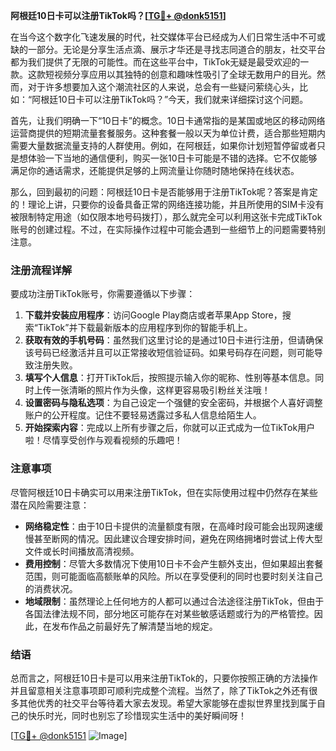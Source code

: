 **阿根廷10日卡可以注册TikTok吗？[[TG💪+ @donk5151](https://t.me/s/donk5151)]**

在当今这个数字化飞速发展的时代，社交媒体平台已经成为人们日常生活中不可或缺的一部分。无论是分享生活点滴、展示才华还是寻找志同道合的朋友，社交平台都为我们提供了无限的可能性。而在这些平台中，TikTok无疑是最受欢迎的一款。这款短视频分享应用以其独特的创意和趣味性吸引了全球无数用户的目光。然而，对于许多想要加入这个潮流社区的人来说，总会有一些疑问萦绕心头，比如：“阿根廷10日卡可以注册TikTok吗？”今天，我们就来详细探讨这个问题。

首先，让我们明确一下“10日卡”的概念。10日卡通常指的是某国或地区的移动网络运营商提供的短期流量套餐服务。这种套餐一般以天为单位计费，适合那些短期内需要大量数据流量支持的人群使用。例如，在阿根廷，如果你计划短暂停留或者只是想体验一下当地的通信便利，购买一张10日卡可能是不错的选择。它不仅能够满足你的通话需求，还能提供足够的上网流量让你随时随地保持在线状态。

那么，回到最初的问题：阿根廷10日卡是否能够用于注册TikTok呢？答案是肯定的！理论上讲，只要你的设备具备正常的网络连接功能，并且所使用的SIM卡没有被限制特定用途（如仅限本地号码拨打），那么就完全可以利用这张卡完成TikTok账号的创建过程。不过，在实际操作过程中可能会遇到一些细节上的问题需要特别注意。

### 注册流程详解

要成功注册TikTok账号，你需要遵循以下步骤：

1. **下载并安装应用程序**：访问Google Play商店或者苹果App Store，搜索“TikTok”并下载最新版本的应用程序到你的智能手机上。
2. **获取有效的手机号码**：虽然我们这里讨论的是通过10日卡进行注册，但请确保该号码已经激活并且可以正常接收短信验证码。如果号码存在问题，则可能导致注册失败。
3. **填写个人信息**：打开TikTok后，按照提示输入你的昵称、性别等基本信息。同时上传一张清晰的照片作为头像，这样更容易吸引粉丝关注哦！
4. **设置密码与隐私选项**：为自己设定一个强健的安全密码，并根据个人喜好调整账户的公开程度。记住不要轻易透露过多私人信息给陌生人。
5. **开始探索内容**：完成以上所有步骤之后，你就可以正式成为一位TikTok用户啦！尽情享受创作与观看视频的乐趣吧！

### 注意事项

尽管阿根廷10日卡确实可以用来注册TikTok，但在实际使用过程中仍然存在某些潜在风险需要注意：

- **网络稳定性**：由于10日卡提供的流量额度有限，在高峰时段可能会出现网速缓慢甚至断网的情况。因此建议合理安排时间，避免在网络拥堵时尝试上传大型文件或长时间播放高清视频。
- **费用控制**：尽管大多数情况下使用10日卡不会产生额外支出，但如果超出套餐范围，则可能面临高额账单的风险。所以在享受便利的同时也要时刻关注自己的消费状况。
- **地域限制**：虽然理论上任何地方的人都可以通过合法途径注册TikTok，但由于各国法律法规不同，部分地区可能存在对某些敏感话题或行为的严格管控。因此，在发布作品之前最好先了解清楚当地的规定。

### 结语

总而言之，阿根廷10日卡是可以用来注册TikTok的，只要你按照正确的方法操作并且留意相关注意事项即可顺利完成整个流程。当然了，除了TikTok之外还有很多其他优秀的社交平台等待着大家去发现。希望大家能够在虚拟世界里找到属于自己的快乐时光，同时也别忘了珍惜现实生活中的美好瞬间呀！

[[TG💪+ @donk5151](https://t.me/s/donk5151) ![Image](https://i.postimg.cc/rwNCRYN7/Snipaste-2025-04-30-17-27-05.png)]